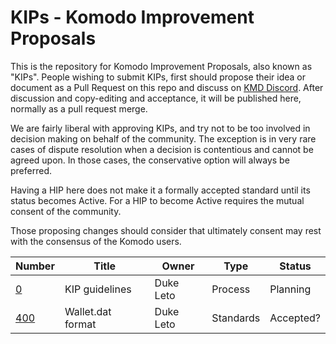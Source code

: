 # KIPs - Komodo Improvement Proposals

This is the repository for Komodo Improvement Proposals, also known as "KIPs". People wishing to submit KIPs, first should propose their idea or document as a Pull Request on this repo and discuss on [KMD Discord](https://discord.gg/5bkDJvy ). After discussion and copy-editing and acceptance, it will be published here, normally as a pull request merge. 

We are fairly liberal with approving KIPs, and try not to be too involved in decision making on behalf of the community. The exception is in very rare cases of dispute resolution when a decision is contentious and cannot be agreed upon. In those cases, the conservative option will always be preferred.

Having a HIP here does not make it a formally accepted standard until its status becomes Active. For a HIP to become Active requires the mutual consent of the community.

Those proposing changes should consider that ultimately consent may rest with the consensus of the Komodo users.

Number            | Title                                      | Owner                                 | Type          | Status        
----------------- | ------------------------------------------ | ------------------------------------- | ------------- | --------
[0](kip-0000.md)  | KIP guidelines                  | Duke Leto                             | Process       | Planning      |
[400](kip-0400.md)  | Wallet.dat format                  | Duke Leto                             | Standards       | Accepted?      |




